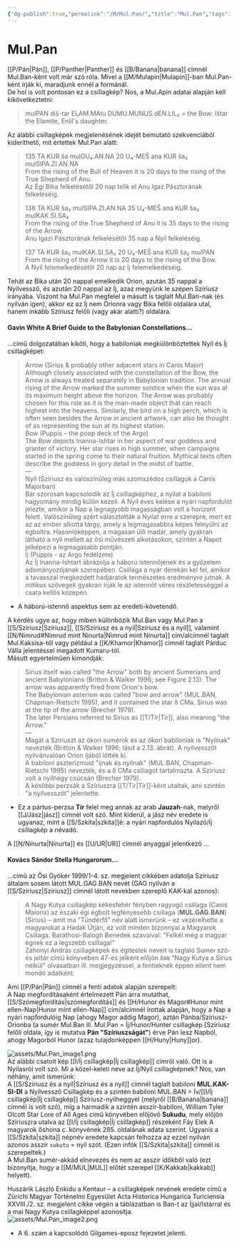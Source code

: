 ```yaml
---
{"dg-publish":true,"permalink":"/M/Mul.Pan/","title":"Mul.Pan","tags":["dg_uploaded","Englishtexttranslated"],"created":"2023-10-29T06:48","updated":"2023-11-02T04:35"}
---
```



# Mul.Pan

[[P/Pán\|Pán]], [[P/Panther\|Panther]] és [[B/Banana\|banana]] címnél Mul.Ban-ként volt már szó róla. Mivel a [[M/Mulapin\|Mulapin]]-ban Mul.Pan-ként írják ki, maradjunk ennél a formánál.  
De hol is volt pontosan ez a csillagkép? Nos, a Mul.Apin adatai alapján kell kikövetkeztetni:  
> mulPAN diš-tar ELAM.MAtu DUMU.MUNUS dEN.LIL₂ = the Bow: Ištar the Elamite, Enlil's daughter.  

Az alábbi csillagképek megjelenésének idejét bemutató szekvenciából kideríthető, mit értettek Mul.Pan alatt:  
> 135 TA KUR ša mulGU₄.AN.NA 20 U₄-MEŠ ana KUR ša₂ mulSIPA.ZI.AN.NA  
> From the rising of the Bull of Heaven it is 20 days to the rising of the True Shepherd of Anu.  
> Az Égi Bika felkelésétől 20 nap telik el Anu Igaz Pásztorának felkeléséig.  
>
> 136 TA KUR ša₂ mulSIPA.ZI.AN.NA 35 U₄-MEŠ ana KUR ša₂ mulKAK.SI.SA₂  
> From the rising of the True Shepherd of Anu it is 35 days to the rising of the Arrow.  
> Anu Igazi Pásztorának felkelésétől 35 nap a Nyíl felkeléséig.  
>
> 137 TA KUR ša₂ mulKAK.SI.SA₂ 20 U₄-MEŠ ana KUR ša₂ mulPAN  
> From the rising of the Arrow it is 20 days to the rising of the Bow.  
> A Nyíl felemelkedésétől 20 nap az Íj felemelkedéséig.  

Tehát az Bika után 20 nappal emelkedik Orion, azután 35 nappal a Nyílvessző, és azután 20 nappal az Íj, azaz megyünk le szépen Szíriusz irányába. Viszont ha Mul.Pan megfelel a másutt is taglalt Mul.Ban-nak (és nyilván igen), akkor ez az Íj nem Orionra vagy Bika felőli oldalára utal, hanem inkább Szíriusz felőli (vagy akár alatti?) oldalára.  

#### Gavin White A Brief Guide to the Babylonian Constellations...

...című dolgozatában kiköti, hogy a babiloniak megkülönböztettek Nyíl és Íj csillagképet:  
> Arrow (Sirius & probably other adjacent stars in Canis Major)  
> Although closely associated with the constellation of the Bow, the Arrow is always treated separately in Babylonian tradition. The annual rising of the Arrow marked the summer solstice when the sun was at its maximum height above the horizon. The Arrow was probably chosen for this role as it is the man-made object that can reach highest into the heavens. Similarly, the bird on a high perch, which is often seen besides the Arrow in ancient artwork, can also be thought of as representing the sun at its highest station.  
> Bow (Puppis – the poop deck of the Argo)  
> The Bow depicts Inanna-Ishtar in her aspect of war goddess and granter of victory. Her star rises in high summer, when campaigns started in the spring come to their natural fruition. Mythical texts often describe the goddess in gory detail in the midst of battle.  
> —  
> Nyíl (Szíriusz és valószínűleg más szomszédos csillagok a Canis Majorban)  
> Bár szorosan kapcsolódik az Íj csillagképhez, a nyilat a babiloni hagyomány mindig külön kezeli. A Nyíl éves kelése a nyári napfordulót jelezte, amikor a Nap a legnagyobb magasságban volt a horizont felett. Valószínűleg azért választották a Nyilat erre a szerepre, mert ez az az ember alkotta tárgy, amely a legmagasabbra képes felnyúlni az égboltra. Hasonlóképpen, a magasan ülő madár, amely gyakran látható a nyíl mellett az ősi művészeti alkotásokon, szintén a Napot jelképezi a legmagasabb pontján.  
> Íj (Puppis - az Argo fedélzete)  
> Az Íj Inanna-Ishtart ábrázolja a háború istennőjének és a győzelem adományozójának szerepében. Csillaga a nyár derekán kel fel, amikor a tavasszal megkezdett hadjáratok természetes eredményre jutnak. A mitikus szövegek gyakran írják le az istennőt véres részletességgel a csata kellős közepén.
- A háború-istennő aspektus sem az eredeti-követendő.  

A kérdés ugye az, hogy miben különbözik Mul.Ban vagy Mul.Pan a [[S/Szíriusz\|Szíriusz]], [[S/Szíriusz és a nyíl\|Szíriusz és a nyíl]], valamint [[N/Nimrud#Nimrud mint Ninurta\|Nimrud mint Ninurta]] cím/alcímnél taglalt Mul.Kaksisa-tól vagy például a [[K/Khamor\|Khamor]] címnél taglalt Párduc Válla jelentéssel megadott Kumaru-tól.  
Másutt egyértelműen kimondják:  
> Sirius itself was called "the Arrow" both by ancient Sumerians and ancient Babylonians (Britton & Walker 1996; see Figure 2.13). The arrow was apparently fired from Orion's bow.  
> The Babylonian asterism was called "bow and arrow" (MUL.BAN, Chapman-Rietschi 1995), and it contained the star δ CMa. Sirius was at the tip of the arrow (Brecher 1979).  
> The later Persians referred to Sirius as [[T/Tír\|Tir]], also meaning "the Arrow."  
> —  
> Magát a Szíriuszt az ókori sumérok és az ókori babiloniak is "Nyílnak" nevezték (Britton & Walker 1996; lásd a 2.13. ábrát). A nyílvesszőt nyilvánvalóan Orion íjából lőtték ki.  
> A babiloni aszterizmust "íjnak és nyílnak" (MUL.BAN, Chapman-Rietschi 1995) nevezték, és a δ CMa csillagot tartalmazta. A Szíriusz volt a nyílhegy csúcsán (Brecher 1979).  
> A későbbi perzsák a Szíriuszra [[T/Tír\|Tír]]-ként utaltak, ami szintén "a nyílvesszőt" jelentette.  
- Ez a pártus-perzsa **Tír** felel meg annak az arab **Jauzah**-nak, melyről [[J/Jász\|jász]] címnél volt szó. Mint kiderül, a jász név eredete is ugyanaz, mint a [[S/Szkíta\|szkíta]]é: a nyári napfordulós Nyilazó/Íj csillagkép a névadó.  

A [[N/Ninurta\|Ninurta]] és [[U/UR\|UR]] címnél anyaggal jelentkező ...

#### Kovács Sándor Stella Hungarorum...

...című az Ősi Gyökér 1999/1-4. sz. megjelent cikkében adatolja Szíriusz általam sosem látott MUL.GAG.BAN nevét (GAG nyilván a [[S/Szíriusz\|Szíriusz]] címnél látott nevekben szereplő KAK-kal azonos):  
> A Nagy Kutya csillagkép kékesfehér fényben ragyogó csillaga (Canis Maioris) az északi égi égbolt legfényesebb csillaga (**MUL.GAG.BAN**) (Sirius) – amit ma "Tündérfő" név alatt ismerünk – ez vezérelhette a magyarokat a Hadak Útján, ez volt minden bizonnyal a Magyarok Csillaga. Baráthosi-Balogh Benedek szavaival: "Felkél még a magyar égnek ez a legszebb csillaga!"  
> Záhonyi András csillagképek és égitestek neveit is taglaló Sumer szó- és jeltár című könyvében 47-es jelként előjön `BAN` "Nagy Kutya a Sirius nélkül" olvasatban ill. megjegyzéssel, a fentieknek éppen ellent nem mondó adatként.  

Ami [[P/Pán\|Pán]] címnél a fenti adatok alapján szerepelt:  
A Nap megfordításaként értelmezett Pán arra mutathat, [[S/Szómegfordítás\|szómegfordítás]] és [[H/Hunor és Magor#Hunor mint ellen-Nap\|Hunor mint ellen-Nap]] cím/alcímnél írottak alapján, hogy a Nap a nyári napfordulóig Nap (ahogy Magor addig Magor), aztán Pánba/Szíriusz-Orionba (a sumér Mul.Ban ill. Mul.Pan = Íj/Hunor/Hunter csillagkép \[Szíriusz felőli oldala, így is mutatva **Pán "Szíriuszságát"**) érve Pán lesz Napból, ahogy Magorból Hunor (azaz tulajdonképpen [[H/Huny\|Huny]]or).  

![assets/Mul.Pan_image1.png](/img/user/M/assets/Mul.Pan_image1.png)  
Az alábbi csatolt kép [[I/Íj csillagkép\|Íj csillagkép]] címről való. Ott is a Nyilasról volt szó. Mi a közel-keleti neve az Íj/Nyíl csillagképnek? Nos, van néhány, amit ismerünk:  
A [[S/Szíriusz és a nyíl\|Szíriusz és a nyíl]] címnél taglalt babiloni **MUL.KAK-SI-DI** a Nyílvessző Csillagkép és a szintén babiloni MUL.BAN = Ív/[[I/Íj csillagkép\|Íj csillagkép]] Szíriusz-nyílheggyel (melyről [[B/Banana\|banana]] címnél is volt szó), míg a harmadik a szintén asszír-babiloni, William Tyler Olcott Star Lore of All Ages című könyvében előjövő **Sukudu**, mely előjön Szíriuszra utalva az [[I/Íj csillagkép\|Íj csillagkép]] részeként Fáy Elek A magyarok őshona c. könyvének 285. oldalának adata szerint. Ugyanis a [[S/Szkíta\|szkíta]] népnév eredete kapcsán felhozza az ezzel nyilván azonos asszír `sukutu` = nyíl szót. (Ezen infók [[S/Szkíta\|szkíta]] címnél is szerepeltek.)  
A Mul.Ban sumér-akkád elnevezés és nem az asszír időkből való (ezt bizonyítja, hogy a [[M/MUL\|MUL]] előtét szerepel [[K/Kakkab\|kakkab]] helyett).  

Huszárik László Enkidu a Kentaur – a csillagképek nevének eredete című a Zürichi Magyar Történelmi Egyesület Acta Historica Hungarica Turiciensia XXVIII./2. sz. megjelent cikke végén a táblázatban is Ban-t az Íjjal/Istárral és a mai Nagy Kutya csillagképpel azonosítja.  
![assets/Mul.Pan_image2.png](/img/user/M/assets/Mul.Pan_image2.png)  
- A 6. szám a kapcsolódó Gilgames-eposz fejezetet jelenti.  